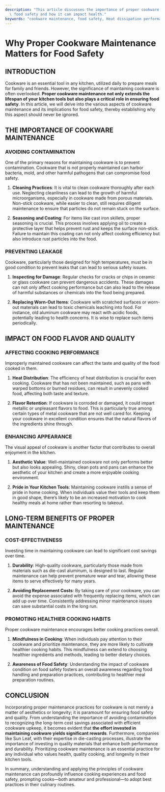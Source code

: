 ```yaml
---
description: "This article discusses the importance of proper cookware maintenance in ensuring\
  \ food safety and how it can impact health."
keywords: "cookware maintenance, food safety, Heat dissipation performance, Die-cast aluminum"
---
```

# Why Proper Cookware Maintenance Matters for Food Safety

## INTRODUCTION

Cookware is an essential tool in any kitchen, utilized daily to prepare meals for family and friends. However, the significance of maintaining cookware is often overlooked. **Proper cookware maintenance not only extends the lifespan of your kitchen tools but also plays a critical role in ensuring food safety**. In this article, we will delve into the various aspects of cookware maintenance and its implications for food safety, thereby establishing why this aspect should never be ignored.

## THE IMPORTANCE OF COOKWARE MAINTENANCE

### AVOIDING CONTAMINATION

One of the primary reasons for maintaining cookware is to prevent contamination. Cookware that is not properly maintained can harbor bacteria, mold, and other harmful pathogens that can compromise food safety.

1. **Cleaning Practices**: It is vital to clean cookware thoroughly after each use. Neglecting cleanliness can lead to the growth of harmful microorganisms, especially in cookware made from porous materials. Non-stick cookware, while easier to clean, still requires diligent maintenance to ensure that particles do not remain stuck on the surface.

2. **Seasoning and Coating**: For items like cast iron skillets, proper seasoning is crucial. This process involves applying oil to create a protective layer that helps prevent rust and keeps the surface non-stick. Failure to maintain this coating can not only affect cooking efficiency but also introduce rust particles into the food.

### PREVENTING LEAKAGE

Cookware, particularly those designed for high temperatures, must be in good condition to prevent leaks that can lead to serious safety issues.

1. **Inspecting for Damage**: Regular checks for cracks or chips in ceramic or glass cookware can prevent dangerous accidents. These damages can not only affect cooking performance but can also lead to the release of harmful substances or chemicals into the food being prepared.

2. **Replacing Worn-Out Items**: Cookware with scratched surfaces or worn-out materials can lead to toxic chemicals leaching into food. For instance, old aluminum cookware may react with acidic foods, potentially leading to health concerns. It is wise to replace such items periodically.

## IMPACT ON FOOD FLAVOR AND QUALITY

### AFFECTING COOKING PERFORMANCE

Improperly maintained cookware can affect the taste and quality of the food cooked in them.

1. **Heat Distribution**: The efficiency of heat distribution is crucial for even cooking. Cookware that has not been maintained, such as pans with warped bottoms or burned residues, can result in unevenly cooked food, affecting both taste and texture.

2. **Flavor Retention**: If cookware is corroded or damaged, it could impart metallic or unpleasant flavors to food. This is particularly true among certain types of metal cookware that are not well cared for. Keeping your cookware in excellent condition ensures that the natural flavors of the ingredients shine through.

### ENHANCING APPEARANCE

The visual appeal of cookware is another factor that contributes to overall enjoyment in the kitchen.

1. **Aesthetic Value**: Well-maintained cookware not only performs better but also looks appealing. Shiny, clean pots and pans can enhance the aesthetic of your kitchen and create a more enjoyable cooking environment.

2. **Pride in Your Kitchen Tools**: Maintaining cookware instills a sense of pride in home cooking. When individuals value their tools and keep them in good shape, there’s likely to be an increased motivation to cook healthy meals at home rather than resorting to takeout.

## LONG-TERM BENEFITS OF PROPER MAINTENANCE

### COST-EFFECTIVENESS

Investing time in maintaining cookware can lead to significant cost savings over time.

1. **Durability**: High-quality cookware, particularly those made from materials such as die-cast aluminum, is designed to last. Regular maintenance can help prevent premature wear and tear, allowing these items to serve effectively for many years.

2. **Avoiding Replacement Costs**: By taking care of your cookware, you can avoid the expense associated with frequently replacing items, which can add up over time. Consistently addressing minor maintenance issues can save substantial costs in the long run.

### PROMOTING HEALTHIER COOKING HABITS

Proper cookware maintenance encourages better cooking practices overall.

1. **Mindfulness in Cooking**: When individuals pay attention to their cookware and prioritize maintenance, they are more likely to cultivate healthier cooking habits. This mindfulness can extend to choosing healthier ingredients and methods, leading to better dietary choices.

2. **Awareness of Food Safety**: Understanding the impact of cookware condition on food safety fosters an overall awareness regarding food handling and preparation practices, contributing to healthier meal preparation routines.

## CONCLUSION

Incorporating proper maintenance practices for cookware is not merely a matter of aesthetics or longevity; it is paramount for ensuring food safety and quality. From understanding the importance of avoiding contamination to recognizing the long-term cost savings associated with efficient cookware upkeep, it becomes evident that **the effort invested in maintaining cookware yields significant rewards**. Furthermore, companies like Sun Leaf, with their expertise in die-casting processes, illustrate the importance of investing in quality materials that enhance both performance and durability. Prioritizing cookware maintenance is an essential practice for any individual who values health, quality cooking, and longevity in their kitchen tools. 

In summary, understanding and applying the principles of cookware maintenance can profoundly influence cooking experiences and food safety, prompting cooks—both amateur and professional—to adopt best practices in their culinary routines.
